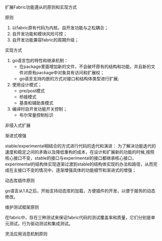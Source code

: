 扩展Fabric功能遵从的原则和实现方式

原则
1. 以fabric原有代码为内核，自开发功能与之松耦合；
2. 自开发功能和模块风险可控；
3. 自开发功能兼容fabric的周期升级；

实现方式
1. go语言包的特性和继承机制：
   * 在package里面增加新的文件，不会破坏原有的结构和功能，并且新的文件对原有package中对象具有访问和扩展权；
   * go语言支持内嵌的方式对接口和结构体类型进行扩展;
2. 使用设计模式；
   * pre/post模式
   * 桥接模式
   * 基类和辅助类模式
3. 编译时自开发功能开关控制；
   * 布尔常量控制标识 


非侵入式扩展

渐进式增强

stable/experimental相结合的方式进行代码的迭代和演进：
为了解决功能迭代的速度和稳定之间的矛盾以及降低重构的成本，在设计和扩展新的功能的时候,按照核心接口不变，stable的接口与experimental的接口都继承核心接口，experimental的结构体实现逐渐过渡到stable的结构体实现的办法和路径，从而完成在主接口不变的情况中，逐渐增强具体的功能细节和渐进式的增强；

动态库插件原则

go语言从1.8之后，开始支持动态库的加载，方便插件的开发，以便于服务的动态修改。

维护测试框架原则

在fabric中，存在三种测试来保证fabric代码的测试覆盖率和质量，它们分别是单元测试，行为驱动测试和集成测试。


灵活应用消息机制原则
